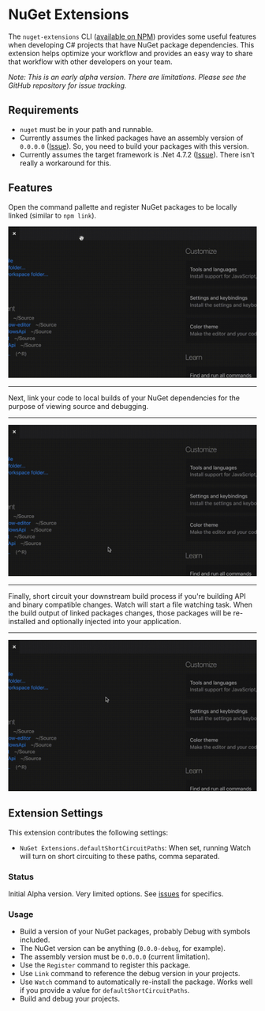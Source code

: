 # NuGet Extensions

The `nuget-extensions` CLI ([available on NPM](https://www.npmjs.com/package/nuget-extensions)) provides some useful features when developing C# projects that have NuGet package dependencies. This extension helps optimize your workflow and provides an easy way to share that workflow with other developers on your team.

_Note: This is an early alpha version. There are limitations. Please see the GitHub repository for issue tracking._

## Requirements

- `nuget` must be in your path and runnable.
- Currently assumes the linked packages have an assembly version of `0.0.0.0` ([Issue](https://github.com/randymarsh77/nuget-extensions/issues/6)). So, you need to build your packages with this version.
- Currently assumes the target framework is .Net 4.7.2 ([Issue](https://github.com/randymarsh77/nuget-extensions/issues/5)). There isn't really a workaround for this.

## Features

Open the command pallette and register NuGet packages to be locally linked (similar to `npm link`).

![](https://raw.githubusercontent.com/randymarsh77/nuget-extensions/master/packages/vscode/images/RegisterPackages.gif)

<hr>

Next, link your code to local builds of your NuGet dependencies for the purpose of viewing source and debugging.

<hr>

![](https://raw.githubusercontent.com/randymarsh77/nuget-extensions/master/packages/vscode/images/LinkProjects.gif)

<hr>

Finally, short circuit your downstream build process if you're building API and binary compatible changes. Watch will start a file watching task. When the build output of linked packages changes, those packages will be re-installed and optionally injected into your application.

<hr>

![](https://raw.githubusercontent.com/randymarsh77/nuget-extensions/master/packages/vscode/images/WatchLinks.gif)

## Extension Settings

This extension contributes the following settings:

- `NuGet Extensions.defaultShortCircuitPaths`: When set, running Watch will turn on short circuiting to these paths, comma separated.

### Status

Initial Alpha version. Very limited options. See [issues](https://github.com/randymarsh77/nuget-extensions/issues) for specifics.

### Usage

- Build a version of your NuGet packages, probably Debug with symbols included.
- The NuGet version can be anything (`0.0.0-debug`, for example).
- The assembly version must be `0.0.0.0` (current limitation).
- Use the `Register` command to register this package.
- Use `Link` command to reference the debug version in your projects.
- Use `Watch` command to automatically re-install the package. Works well if you provide a value for `defaultShortCircuitPaths`.
- Build and debug your projects.
